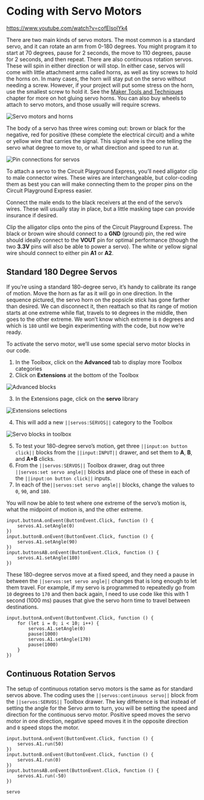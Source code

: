 # Coding with Servo Motors

https://www.youtube.com/watch?v=cofElsolYk4 
<br/>

There are two main kinds of servo motors. The most common is a standard servo, and it can rotate an arm from 0-180 degrees. You might program it to start at 70 degrees, pause for 2 seconds, the move to 110 degrees, pause for 2 seconds, and then repeat. There are also continuous rotation servos. These will spin in either direction or will stop. In either case, servos will come with little attachment arms called horns, as well as tiny screws to hold the horns on. In many cases, the horn will stay put on the servo without needing a screw. However, if your project will put some stress on the horn, use the smallest screw to hold it.  See the [Maker Tools and Techniques](/courses/maker/general/maker-tools-techniques) chapter for more on hot gluing servo horns. You can also buy wheels to attach to servo motors, and those usually will require screws.

![Servo motors and horns](/static/courses/maker/general/coding/servo-motors.jpg)

The body of a servo has three wires coming out: brown or black for the negative, red for positive (these complete the electrical circuit) and a white or yellow wire that carries the signal. This signal wire is the one telling the servo what degree to move to, or what direction and speed to run at. 

![Pin connections for servos](/static/courses/maker/general/coding/servo-motor-connection.jpg)

To attach a servo to the Circuit Playground Express, you’ll need alligator clip to male connector wires. These wires are interchangeable, but color-coding them as best you can will make connecting them to the proper pins on the Circuit Playground Express easier.

Connect the male ends to the black receivers at the end of the servo’s wires. These will usually stay in place, but a little masking tape can provide insurance if desired.

Clip the alligator clips onto the pins of the Circuit Playground Express. The black or brown wire should connect to a **GND** (ground) pin, the red wire should ideally connect to the **VOUT** pin for optimal performance (though the two **3.3V** pins will also be able to power a servo). The white or yellow signal wire should connect to either pin **A1** or **A2**.

## Standard 180 Degree Servos

If you’re using a standard 180-degree servo, it’s handy to calibrate its range of motion. Move the horn as far as it will go in one direction. In the sequence pictured, the servo horn on the popsicle stick has gone farther than desired. We can disconnect it, then reattach so that its range of motion starts at one extreme while flat, travels to `90` degrees in the middle, then goes to the other extreme. We won’t know which extreme is `0` degrees and which is `180` until we begin experimenting with the code, but now we’re ready.

To activate the servo motor, we’ll use some special servo motor blocks in our code.

1. In the Toolbox, click on the **Advanced** tab to display more Toolbox categories
2. Click on **Extensions** at the bottom of the Toolbox

![Advanced blocks](/static/courses/maker/general/coding/advanced-toolbox.png)

3. In the Extensions page, click on the **servo** library

![Extensions selections](/static/courses/maker/general/coding/extensions.png)

4. This will add a new ``||servos:SERVOS||`` category to the Toolbox

![Servo blocks in toolbox](/static/courses/maker/general/coding/servo-blocks.png)

5.	To test your 180-degree servo’s motion, get three ``||input:on button click||`` blocks from the ``||input:INPUT||`` drawer, and set them to **A**, **B**, and **A+B** clicks. 
6.	From the ``||servos:SERVOS||`` Toolbox drawer, drag out three ``||servos:set servo angle||`` blocks and place one of these in each of the ``||input:on button click||`` inputs. 
7.	In each of the``||servos:set servo angle||`` blocks, change the values to `0`, `90`, and `180`. 

You will now be able to test where one extreme of the servo’s motion is, what the midpoint of motion is, and the other extreme. 

```block
input.buttonA.onEvent(ButtonEvent.Click, function () {
    servos.A1.setAngle(0)
})
input.buttonB.onEvent(ButtonEvent.Click, function () {
    servos.A1.setAngle(90)
})
input.buttonsAB.onEvent(ButtonEvent.Click, function () {
    servos.A1.setAngle(180)
})
```

These 180-degree servos move at a fixed speed, and they need a pause in between the ``||servos:set servo angle||`` changes that is long enough to let them travel. For example, if my servo is programmed to repeatedly go from `10` degrees to `170` and then back again, I need to use code like this with 1 second (1000 ms) pauses that give the servo horn time to travel between destinations. 

```blocks
input.buttonA.onEvent(ButtonEvent.Click, function () {
    for (let i = 0; i < 10; i++) {
        servos.A1.setAngle(0)
        pause(1000)
        servos.A1.setAngle(170)
        pause(1000)
    }
})
```

## Continuous Rotation Servos

The setup of continuous rotation servo motors is the same as for standard servos above. The coding uses the ``||servos:continuous servo||`` block from the ``||servos:SERVOS||`` Toolbox drawer. The key difference is that instead of setting the angle for the Servo arm to turn, you will be setting the speed and direction for the continuous servo motor. Positive speed moves the servo motor in one direction, negative speed moves it in the opposite direction and `0` speed stops the motor.

```blocks
input.buttonA.onEvent(ButtonEvent.Click, function () {
    servos.A1.run(50)
})
input.buttonB.onEvent(ButtonEvent.Click, function () {
    servos.A1.run(0)
})
input.buttonsAB.onEvent(ButtonEvent.Click, function () {
    servos.A1.run(-50)
})
```

```package
servo
```

